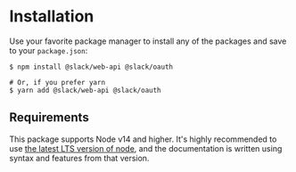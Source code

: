 # Installation

Use your favorite package manager to install any of the packages and save to your `package.json`:

```shell
$ npm install @slack/web-api @slack/oauth

# Or, if you prefer yarn
$ yarn add @slack/web-api @slack/oauth
```

## Requirements

This package supports Node v14 and higher. It's highly recommended to use [the latest LTS version of
node](https://github.com/nodejs/Release#release-schedule), and the documentation is written using syntax and features
from that version.